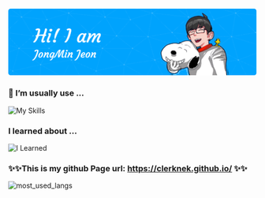 



![Header](./assets/img/github-header-image.png)
### 👀 I’m usually use ... 

<!-- <div style="display: flex; align-items: flex-start;"><img src="https://techstack-generator.vercel.app/mysql-icon.svg" alt="icon" width="63" height="63" /><img src="https://techstack-generator.vercel.app/python-icon.svg" alt="icon" width="63" height="63" /><img src="https://techstack-generator.vercel.app/github-icon.svg" alt="icon" width="63" height="63" /><img src="https://techstack-generator.vercel.app/js-icon.svg" alt="icon" width="63" height="63" /></div> -->

![My Skills](https://skillicons.dev/icons?i=py,github,markdown,unity&theme=light)

### I learned about ...

![I Learned](https://skillicons.dev/icons?i=java,flutter,androidstudio,sqlite,arduino&theme=light)




<!-- <img src="https://img.shields.io/badge/Flutter-02569B?style=flat-square&logo=flutter&logoColor=white"/> <img src="https://img.shields.io/badge/Dart-0175C2?style=flat-square&logo=dart&logoColor=white"/>
<img src="https://img.shields.io/badge/Python-3776AB?style=flat-square&logo=python&logoColor=white"/> -->


### ✨✨This is my github Page url: https://clerknek.github.io/ ✨✨



<img src="https://github-readme-stats.vercel.app/api/top-langs/?username=clerknek&layout=compact&langs_count=10&bg_color=ffffff00&text_color=718096&hide_progress=true" height="250" alt="most_used_langs">

<!--
**clerknek/clerknek** is a ✨ _special_ ✨ repository because its `README.md` (this file) appears on your GitHub profile.

Here are some ideas to get you started:

- 🔭 I’m currently working on ...
- 🌱 I’m currently learning ...
- 👯 I’m looking to collaborate on ...
- 🤔 I’m looking for help with ...
- 💬 Ask me about ...
- 📫 How to reach me: ...
- 😄 Pronouns: ...
- ⚡ Fun fact: ...
-->
